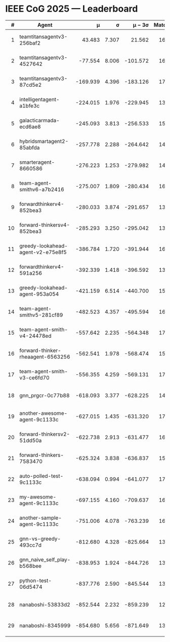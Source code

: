 # IEEE CoG 2025 — Leaderboard

| # | Agent | μ | σ | μ − 3σ | Matches | Updated |
|---:|---|---:|---:|---:|---:|---|
| 1 | teamtitansagentv3-256baf2 | 43.483 | 7.307 | 21.562 | 16956 | 2025-08-23 20:45 |
| 2 | teamtitansagentv3-4527642 | -77.554 | 8.006 | -101.572 | 16370 | 2025-08-23 20:45 |
| 3 | teamtitansagentv3-87cd5e2 | -169.939 | 4.396 | -183.126 | 17566 | 2025-08-23 20:45 |
| 4 | intelligentagent-a1bfe3c | -224.015 | 1.976 | -229.945 | 13982 | 2025-08-23 20:45 |
| 5 | galacticarmada-ecd6ae8 | -245.093 | 3.813 | -256.533 | 15420 | 2025-08-23 20:45 |
| 6 | hybridsmartagent2-85abfda | -257.778 | 2.288 | -264.642 | 14313 | 2025-08-23 20:45 |
| 7 | smarteragent-8660586 | -276.223 | 1.253 | -279.982 | 14146 | 2025-08-23 20:45 |
| 8 | team-agent-smithv6-a7b2416 | -275.007 | 1.809 | -280.434 | 16480 | 2025-08-23 20:45 |
| 9 | forwardthinkerv4-852bea3 | -280.033 | 3.874 | -291.657 | 13603 | 2025-08-23 20:45 |
| 10 | forward-thinkersv4-852bea3 | -285.293 | 3.250 | -295.042 | 13426 | 2025-08-23 20:45 |
| 11 | greedy-lookahead-agent-v2-e75e8f5 | -386.784 | 1.720 | -391.944 | 16610 | 2025-08-23 20:45 |
| 12 | forwardthinkerv4-591a256 | -392.339 | 1.418 | -396.592 | 13632 | 2025-08-23 20:45 |
| 13 | greedy-lookahead-agent-953a054 | -421.159 | 6.514 | -440.700 | 15610 | 2025-08-23 20:45 |
| 14 | team-agent-smithv5-281cf89 | -482.523 | 4.357 | -495.594 | 16260 | 2025-08-23 20:45 |
| 15 | team-agent-smith-v4-24478ed | -557.642 | 2.235 | -564.348 | 17062 | 2025-08-23 20:45 |
| 16 | forward-thinker-rheaagent-6563256 | -562.541 | 1.978 | -568.474 | 15668 | 2025-08-23 20:45 |
| 17 | team-agent-smith-v3-ce6fd70 | -556.355 | 4.259 | -569.131 | 17722 | 2025-08-23 20:45 |
| 18 | gnn_prgcr-0c77b88 | -618.093 | 3.377 | -628.225 | 14840 | 2025-08-23 20:45 |
| 19 | another-awesome-agent-9c1133c | -627.015 | 1.435 | -631.320 | 17420 | 2025-08-23 20:45 |
| 20 | forward-thinkersv2-51dd50a | -622.738 | 2.913 | -631.477 | 16068 | 2025-08-23 20:45 |
| 21 | forward-thinkers-7583470 | -625.324 | 3.838 | -636.837 | 15300 | 2025-08-23 20:45 |
| 22 | auto-polled-test-9c1133c | -638.094 | 0.994 | -641.077 | 17060 | 2025-08-23 20:45 |
| 23 | my-awesome-agent-9c1133c | -697.155 | 4.160 | -709.637 | 16540 | 2025-08-23 20:45 |
| 24 | another-sample-agent-9c1133c | -751.006 | 4.078 | -763.239 | 16700 | 2025-08-23 20:45 |
| 25 | gnn-vs-greedy-493cc7d | -812.680 | 4.328 | -825.664 | 13340 | 2025-08-23 20:45 |
| 26 | gnn_naive_self_play-b568bee | -838.953 | 1.924 | -844.726 | 13280 | 2025-08-23 20:45 |
| 27 | python-test-06d5474 | -837.776 | 2.590 | -845.544 | 13350 | 2025-08-23 20:45 |
| 28 | nanaboshi-53833d2 | -852.544 | 2.232 | -859.239 | 12780 | 2025-08-23 20:45 |
| 29 | nanaboshi-8345999 | -854.680 | 5.656 | -871.649 | 13910 | 2025-08-23 20:45 |
